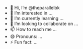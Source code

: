 - 👋 Hi, I’m @theparallelbk
- 👀 I’m interested in ... 
- 🌱 I’m currently learning ...
- 💞️ I’m looking to collaborate on ...
- 📫 How to reach me ...
- 😄 Pronouns: ...
- ⚡ Fun fact: ...

<!---
theparallelbk/theparallelbk is a ✨ special ✨ repository because its `README.md` (this file) appears on your GitHub profile.
You can click the Preview link to take a look at your changes.
--->
